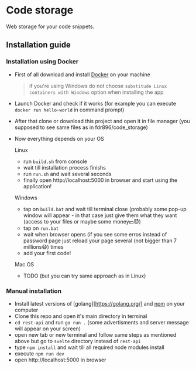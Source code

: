 # Code storage
Web storage for your code snippets.


## Installation guide
  ### Installation using Docker
  - First of all download and install [Docker](https://www.docker.com/ "Motherfucking dooooocker") on your machine 
    >if you're using Windows do not choose `substitude Linux containers with Windows` option when installing the app
  - Launch Docker and check if it works (for example you can execute `docker run hello-world` in command prompt)
  - After that clone or download this project and open it in file manager (you supposed to see same files as in fdr896/code_storage)
  - Now everything depends on your OS
  
      Linux
    - run `build.sh` from console
    - wait till installation process finishs
    - run `run.sh` and wait several seconds
    - finally open http://localhost:5000 in browser and start using the application!
    
    Windows
    - tap on `build.bat` and wait till terminal close (probably some pop-up window will appear - in that case just give them what they want (access to your files or maybe some money:dollar::smiling_imp:)
    - tap on `run.bat`
    - wait when browser opens (if you see some erros instead of password page just reload your page several (not bigger than 7 millions:smile:) times
    - add your first code!
    
    Mac OS
    - TODO (but you can try same approach as in Linux)
  
  ### Manual installation
  - Install latest versions of [golang][https://golang.org/] and [npm](https://www.npmjs.com/) on your computer
  - Clone this repo and open it's main directory in terminal
  - `cd rest-api` and run `go run .` (some advertisments and server message will appear on your screen)
  - open new tab or new terminal and follow same steps as mentioned above but go to `svelte` directory instead of `rest-api`
  - type `npm install` and wait till all required node modules install
  - execute `npm run dev`
  - open http://localhost:5000 in browser
